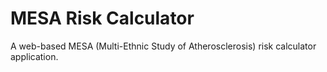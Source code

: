 # MESA Risk Calculator

A web-based MESA (Multi-Ethnic Study of Atherosclerosis) risk calculator application. 